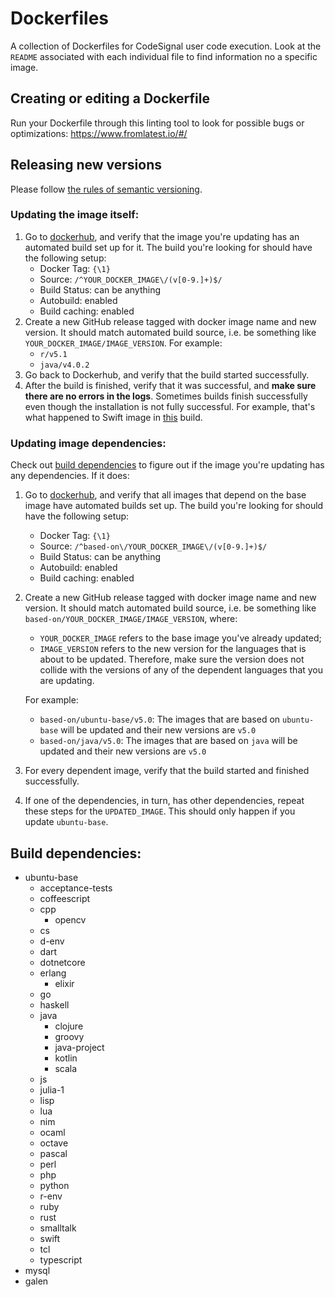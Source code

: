 # Dockerfiles

A collection of Dockerfiles for CodeSignal user code execution. Look at the `README` associated with each individual file to find information no a specific image.

## Creating or editing a Dockerfile

Run your Dockerfile through this linting tool to look for possible bugs or optimizations:
https://www.fromlatest.io/#/

## Releasing new versions
Please follow [the rules of semantic versioning](https://semver.org/).

### Updating the image itself:

1. Go to [dockerhub](https://hub.docker.com/?namespace=codesignal), and verify that the image you're updating has an automated build set up for it. The build you're looking for should have the following setup:
   * Docker Tag: `{\1}`
   * Source: `/^YOUR_DOCKER_IMAGE\/(v[0-9.]+)$/`
   * Build Status: can be anything
   * Autobuild: enabled
   * Build caching: enabled
2. Create a new GitHub release tagged with docker image name and new version. It should match automated build source, i.e. be something like `YOUR_DOCKER_IMAGE/IMAGE_VERSION`. For example:
   * `r/v5.1`
   * `java/v4.0.2`
3. Go back to Dockerhub, and verify that the build started successfully.
4. After the build is finished, verify that it was successful, and **make sure there are no errors in the logs**. Sometimes builds finish successfully even though the installation is not fully successful. For example, that's what happened to Swift image in [this](https://cloud.docker.com/u/codesignal/repository/registry-1.docker.io/codesignal/swift/builds/0ba57fcb-7639-448d-b00e-91b89c75765b) build.
   
### Updating image dependencies:

Check out [build dependencies](#build-tree) to figure out if the image you're updating has any dependencies. If it does:

1. Go to [dockerhub](https://hub.docker.com/?namespace=codesignal), and verify that all images that depend on the base image have automated builds set up. The build you're looking for should have the following setup:
   * Docker Tag: `{\1}`
   * Source: `/^based-on\/YOUR_DOCKER_IMAGE\/(v[0-9.]+)$/`
   * Build Status: can be anything
   * Autobuild: enabled
   * Build caching: enabled
2. Create a new GitHub release tagged with docker image name and new version. It should match automated build source, i.e. be something like `based-on/YOUR_DOCKER_IMAGE/IMAGE_VERSION`, where:
   * `YOUR_DOCKER_IMAGE` refers to the base image you've already updated;
   * `IMAGE_VERSION` refers to the new version for the languages that is about to be updated. Therefore, make sure the version does not collide with the versions of any of the dependent languages that you are updating.

   For example:
      * `based-on/ubuntu-base/v5.0`: The images that are based on `ubuntu-base` will be updated and their new versions are `v5.0`
      * `based-on/java/v5.0`: The images that are based on `java` will be updated and their new versions are `v5.0`
3. For every dependent image, verify that the build started and finished successfully.
4. If one of the dependencies, in turn, has other dependencies, repeat these steps for the `UPDATED_IMAGE`. This should only happen if you update `ubuntu-base`.
   
## <a name="build-tree"></a>Build dependencies:

* ubuntu-base
  * acceptance-tests
  * coffeescript
  * cpp
    * opencv
  * cs
  * d-env
  * dart
  * dotnetcore
  * erlang
    * elixir
  * go
  * haskell
  * java
    * clojure
    * groovy
    * java-project
    * kotlin
    * scala
  * js
  * julia-1
  * lisp
  * lua
  * nim
  * ocaml
  * octave
  * pascal
  * perl
  * php
  * python
  * r-env
  * ruby
  * rust
  * smalltalk
  * swift
  * tcl
  * typescript
* mysql
* galen
